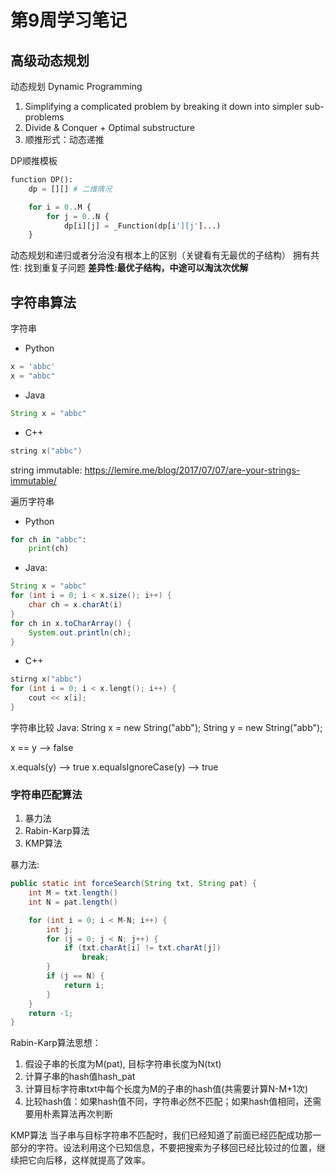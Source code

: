 # 第9周学习笔记
## 高级动态规划
动态规划 Dynamic Programming
1. Simplifying a complicated problem by breaking it down into simpler sub-problems
1. Divide & Conquer + Optimal substructure
1. 顺推形式：动态递推

DP顺推模板
```python
function DP():
    dp = [][] # 二维情况

    for i = 0..M {
        for j = 0..N {
            dp[i][j] = _Function(dp[i'][j']...)
    }
```
动态规划和递归或者分治没有根本上的区别（关键看有无最优的子结构）
拥有共性: 找到重复子问题
**差异性:最优子结构，中途可以淘汰次优解**

## 字符串算法
字符串
* Python
```python
x = 'abbc'
x = "abbc"
```
* Java
```Java
String x = "abbc"
```
* C++
```c++
string x("abbc")
```
string immutable:
https://lemire.me/blog/2017/07/07/are-your-strings-immutable/

遍历字符串
* Python
```python
for ch in "abbc":
    print(ch)
```
* Java:
```java
String x = "abbc"
for (int i = 0; i < x.size(); i++) {
    char ch = x.charAt(i)
}
for ch in x.toCharArray() {
    System.out.println(ch);
}
```
* C++
```c++
stirng x("abbc")
for (int i = 0; i < x.lengt(); i++) {
    cout << x[i];
}
```
字符串比较
Java:
String x = new String("abb");
String y = new String("abb");

x == y --> false

x.equals(y) --> true
x.equalsIgnoreCase(y) --> true

### 字符串匹配算法
1. 暴力法
1. Rabin-Karp算法
1. KMP算法

暴力法:
```java
public static int forceSearch(String txt, String pat) {
    int M = txt.length()
    int N = pat.length()

    for (int i = 0; i < M-N; i++) {
        int j;
        for (j = 0; j < N; j++) {
            if (txt.charAt[i] != txt.charAt[j])
                break;
        }
        if (j == N) {
            return i;
        }
    }
    return -1;
}
```

Rabin-Karp算法思想：
1. 假设子串的长度为M(pat), 目标字符串长度为N(txt)
1. 计算子串的hash值hash_pat
1. 计算目标字符串txt中每个长度为M的子串的hash值(共需要计算N-M+1次)
1. 比较hash值：如果hash值不同，字符串必然不匹配；如果hash值相同，还需要用朴素算法再次判断

KMP算法
当子串与目标字符串不匹配时，我们已经知道了前面已经匹配成功那一部分的字符。设法利用这个已知信息，不要把搜索为子移回已经比较过的位置，继续把它向后移，这样就提高了效率。
